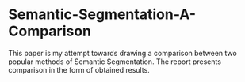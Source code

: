 # Semantic-Segmentation-A-Comparison

This paper is my attempt towards drawing a comparison between two popular methods of Semantic Segmentation. The report presents comparison in the form of obtained results.
